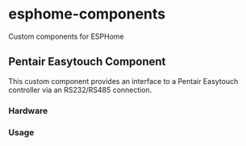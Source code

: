 # esphome-components
Custom components for ESPHome

## Pentair Easytouch Component
This custom component provides an interface to a Pentair Easytouch controller via an RS232/RS485 connection.

### Hardware

### Usage